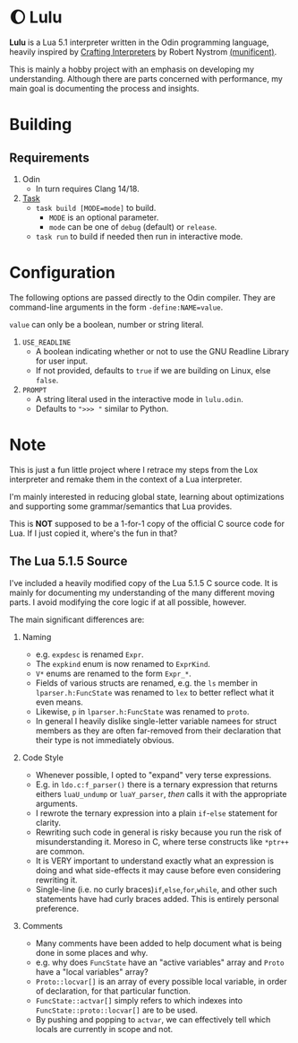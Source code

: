 # :moon: Lulu

**Lulu** is a Lua 5.1 interpreter written in the Odin programming language,
heavily inspired by [Crafting Interpreters](https://craftinginterpreters.com/)
by Robert Nystrom [(munificent)](https://github.com/munificent/craftinginterpreters).

This is mainly a hobby project with an emphasis on developing my understanding.
Although there are parts concerned with performance, my main goal is documenting the process and insights.

# Building

## Requirements

1. Odin
    - In turn requires Clang 14/18.
2. [Task](https://taskfile.dev/)
    - `task build [MODE=mode]` to build.
        - `MODE` is an optional parameter.
        - `mode` can be one of `debug` (default) or `release`.
    - `task run` to build if needed then run in interactive mode.

# Configuration

The following options are passed directly to the Odin compiler.
They are command-line arguments in the form `-define:NAME=value`.

`value` can only be a boolean, number or string literal.

1. `USE_READLINE`
    -   A boolean indicating whether or not to use the GNU Readline
        Library for user input.
    -   If not provided, defaults to `true` if we are building on Linux,
        else `false`.
2. `PROMPT`
    -   A string literal used in the interactive mode in `lulu.odin`.
    -   Defaults to `">>> "` similar to Python.

# Note

This is just a fun little project where I retrace my steps from the Lox
interpreter and remake them in the context of a Lua interpreter.

I'm mainly interested in reducing global state, learning about optimizations and
supporting some grammar/semantics that Lua provides.

This is **NOT** supposed to be a 1-for-1 copy of the official C source code for Lua.
If I just copied it, where's the fun in that?

## The Lua 5.1.5 Source

I've included a heavily modified copy of the Lua 5.1.5 C source code.
It is mainly for documenting my understanding of the many different
moving parts. I avoid modifying the core logic if at all possible,
however.

The main significant differences are:

1. Naming
    -   e.g. `expdesc` is renamed `Expr`.
    -   The `expkind` enum is now renamed to `ExprKind`.
    -   `V*` enums are renamed to the form `Expr_*`.
    -   Fields of various structs are renamed, e.g. the `ls` member in
        `lparser.h:FuncState` was renamed to `lex` to better reflect
        what it even means.
    -   Likewise, `p` in `lparser.h:FuncState` was renamed to `proto`.
    -   In general I heavily dislike single-letter variable namees for
        struct members as they are often far-removed from their
        declaration that their type is not immediately obvious.

2. Code Style
    -   Whenever possible, I opted to "expand" very terse expressions.
    -   E.g. in `ldo.c:f_parser()` there is a ternary expression that
        returns eithers `luaU_undump` or `luaY_parser`, *then* calls
        it with the appropriate arguments.
    -   I rewrote the ternary expression into a plain `if`-`else`
        statement for clarity.
    -   Rewriting such code in general is risky because you run the risk
        of misunderstanding it. Moreso in C, where terse constructs like
        `*ptr++` are common.
    -   It is VERY important to understand exactly what an expression is
        doing and what side-effects it may cause before even considering
        rewriting it.
    -   Single-line (i.e. no curly braces)`if`,`else`,`for`,`while`,
        and other such statements have had curly braces added. This is
        entirely personal preference.

3. Comments
    -   Many comments have been added to help document what is being
        done in some places and why.
    -   e.g. why does `FuncState` have an "active variables" array and
        `Proto` have a "local variables" array?
    -   `Proto::locvar[]` is an array of every possible local variable,
        in order of declaration, for that particular function.
    -   `FuncState::actvar[]` simply refers to which indexes into
        `FuncState::proto::locvar[]` are to be used.
    -   By pushing and popping to `actvar`, we can effectively tell
        which locals are currently in scope and not.
